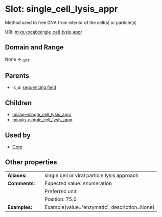 
# Slot: single_cell_lysis_appr


Method used to free DNA from interior of the cell(s) or particle(s)

URI: [mixs.vocab:single_cell_lysis_appr](https://w3id.org/mixs/vocab/single_cell_lysis_appr)


## Domain and Range

None ->  <sub>OPT</sub> 

## Parents

 *  is_a: [sequencing field](sequencing_field.md)

## Children

 *  [misag➞single_cell_lysis_appr](misag_single_cell_lysis_appr.md)
 *  [miuvig➞single_cell_lysis_appr](miuvig_single_cell_lysis_appr.md)

## Used by

 * [Core](Core.md)

## Other properties

|  |  |  |
| --- | --- | --- |
| **Aliases:** | | single cell or viral particle lysis approach |
| **Comments:** | | Expected value: enumeration |
|  | | Preferred unit:  |
|  | | Position: 75.0 |
| **Examples:** | | Example(value='enzymatic', description=None) |

